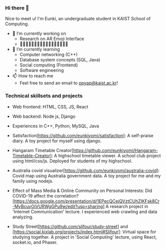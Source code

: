 ### Hi there 👋

Nice to meet u! I'm Eunki, an undergraduate student in KAIST School of Computing.

- 🔭 I’m currently working on
  - Research on AR Emoji Interface
  - 🦄🦄🦄🦄🦄🦄🦄🦄🦄🦄🦄🦄🦄🦄🦄🦄🦄
- 🌱 I’m currently learning 
  - Computer networking (C++)
  - Database system concepts (SQL, Java)
  - Social computing (Frontend)
  - Software engineering
- 📫 How to reach me
  - Feel free to send an email to ppyap@kaist.ac.kr!
 
### Technical skillsets and projects

- Web frontend: HTML, CSS, JS, React
- Web backend: Node js, Django
- Experiences in C++, Python, MySQL, Java

- Satisfaction[https://github.com/eunkiyomi/satisfaction]: A self-praise diary. A toy project for myself using django. 
- Hangaram Timetable Creator[https://github.com/eunkiyomi/Hangaram-Timetable-Creator]: A highschool timetable viewer. A school club project using html/css/js. Deployed for students of my highschool.
- Australia covid visualizer[https://github.com/eunkiyomi/australia-covid]: Covid map using Australia government data. A toy project for me and my family using nodejs.
- Effect of Mass Media & Online Community on Personal Interests: Did COVID-19 affect the correlation? [https://docs.google.com/presentation/d/1EPecQCejQVztCUhZIKFsk8Cr-MyBcuyOiVURWgGPu9w/edit?usp=sharing] A research project in 'Internet Communication' lecture. I experienced web crawling and data analyzing.
- Study Street[https://github.com/slifour/study-street] and [https://social.kixlab.org/projects/index.html#Slifour]: Virtual space for studying together. A project in 'Social Computing' lecture, using React, socket.io, and Phaser. 


<!--
**eunkiyomi/eunkiyomi** is a ✨ _special_ ✨ repository because its `README.md` (this file) appears on your GitHub profile.

Here are some ideas to get you started:

- 🔭 I’m currently working on ...
- 🌱 I’m currently learning ...
- 👯 I’m looking to collaborate on ...
- 🤔 I’m looking for help with ...
- 💬 Ask me about ...
- 📫 How to reach me: ...
- 😄 Pronouns: ...
- ⚡ Fun fact: ...
-->
